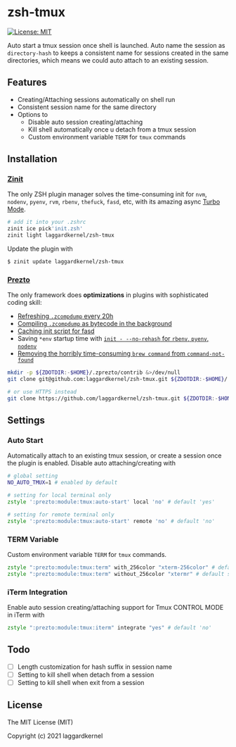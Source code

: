 # zsh-tmux

[![License: MIT](https://img.shields.io/badge/License-MIT-blue.svg)](https://opensource.org/licenses/MIT)

Auto start a tmux session once shell is launched. Auto name the session as `directory-hash` to keeps a consistent name for sessions created in the same directories, which means we could auto attach to an existing session.

## Features

- Creating/Attaching sessions automatically on shell run
- Consistent session name for the same directory
- Options to
    - Disable auto session creating/attaching
    - Kill shell automatically once u detach from a tmux session
    - Custom environment variable `TERM` for `tmux` commands

## Installation

### [Zinit](https://github.com/zdharma/zinit)

The only ZSH plugin manager solves the time-consuming init for `nvm`, `nodenv`, `pyenv`, `rvm`, `rbenv`, `thefuck`, `fasd`, etc, with its amazing async [Turbo Mode](https://zdharma.org/zinit/wiki/INTRODUCTION/#turbo_mode_zsh_53).

```zsh
# add it into your .zshrc
zinit ice pick'init.zsh'
zinit light laggardkernel/zsh-tmux
```

Update the plugin with

```zsh
$ zinit update laggardkernel/zsh-tmux
```

### [Prezto](https://github.com/sorin-ionescu/prezto)

The only framework does **optimizations** in plugins with sophisticated coding skill:
- [Refreshing `.zcompdump` every 20h](https://github.com/sorin-ionescu/prezto/blob/4abbc5572149baa6a5e7e38393a4b2006f01024f/modules/completion/init.zsh#L31-L41)
- [Compiling `.zcompdump` as bytecode in the background](https://github.com/sorin-ionescu/prezto/blob/4abbc5572149baa6a5e7e38393a4b2006f01024f/runcoms/zlogin#L9-L15)
- [Caching init script for fasd](https://github.com/sorin-ionescu/prezto/blob/4abbc5572149baa6a5e7e38393a4b2006f01024f/modules/fasd/init.zsh#L22-L36)
- Saving `*env` startup time with [`init - --no-rehash` for `rbenv`, `pyenv`, `nodenv`](https://github.com/sorin-ionescu/prezto/blob/4abbc5572149baa6a5e7e38393a4b2006f01024f/modules/python/init.zsh#L22)
- [Removing the horribly time-consuming `brew command` from `command-not-found`](https://github.com/sorin-ionescu/prezto/blob/4abbc5572149baa6a5e7e38393a4b2006f01024f/modules/command-not-found/init.zsh)

```zsh
mkdir -p ${ZDOTDIR:-$HOME}/.zprezto/contrib &>/dev/null
git clone git@github.com:laggardkernel/zsh-tmux.git ${ZDOTDIR:-$HOME}/.zprezto/contrib/zsh-tmux

# or use HTTPS instead
git clone https://github.com/laggardkernel/zsh-tmux.git ${ZDOTDIR:-$HOME}/.zprezto/contrib/zsh-tmux
```

## Settings
### Auto Start
Automatically attach to an existing tmux session, or create a session once the plugin is enabled. Disable auto attaching/creating with

```zsh
# global setting
NO_AUTO_TMUX=1 # enabled by default

# setting for local terminal only
zstyle ':prezto:module:tmux:auto-start' local 'no' # default 'yes'

# setting for remote terminal only
zstyle ':prezto:module:tmux:auto-start' remote 'no' # default 'no'
```

### TERM Variable
Custom environment variable `TERM` for `tmux` commands.

```zsh
zstyle ":prezto:module:tmux:term" with_256color "xterm-256color" # default screen-256
zstyle ":prezto:module:tmux:term" without_256color "xtermr" # default screen
```

### iTerm Integration
Enable auto session creating/attaching support for Tmux CONTROL MODE in iTerm with

```zsh
zstyle ":prezto:module:tmux:iterm" integrate "yes" # default 'no'
```

## Todo

- [ ] Length customization for hash suffix in session name
- [ ] Setting to kill shell when detach from a session
- [ ] Setting to kill shell when exit from a session

## License

The MIT License (MIT)

Copyright (c) 2021 laggardkernel
